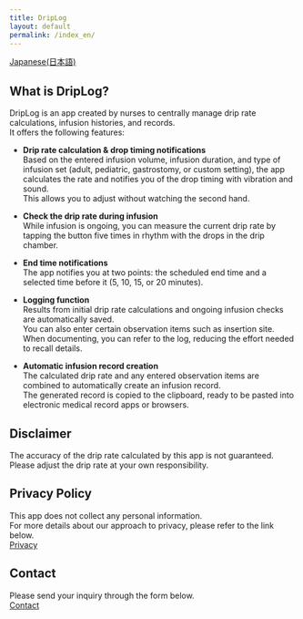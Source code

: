 ```yaml
---
title: DripLog
layout: default
permalink: /index_en/
---
```

[Japanese(日本語)](https://yukiats.github.io/driplog-site/)

## What is DripLog?
DripLog is an app created by nurses to centrally manage drip rate calculations, infusion histories, and records.  
It offers the following features:

- **Drip rate calculation & drop timing notifications**  
  Based on the entered infusion volume, infusion duration, and type of infusion set (adult, pediatric, gastrostomy, or custom setting), the app calculates the rate and notifies you of the drop timing with vibration and sound.  
  This allows you to adjust without watching the second hand.

- **Check the drip rate during infusion**  
  While infusion is ongoing, you can measure the current drip rate by tapping the button five times in rhythm with the drops in the drip chamber.

- **End time notifications**  
  The app notifies you at two points: the scheduled end time and a selected time before it (5, 10, 15, or 20 minutes).

- **Logging function**  
  Results from initial drip rate calculations and ongoing infusion checks are automatically saved.  
  You can also enter certain observation items such as insertion site.  
  When documenting, you can refer to the log, reducing the effort needed to recall details.

- **Automatic infusion record creation**  
  The calculated drip rate and any entered observation items are combined to automatically create an infusion record.  
  The generated record is copied to the clipboard, ready to be pasted into electronic medical record apps or browsers.

## Disclaimer
The accuracy of the drip rate calculated by this app is not guaranteed.  
Please adjust the drip rate at your own responsibility.

## Privacy Policy
This app does not collect any personal information.  
For more details about our approach to privacy, please refer to the link below.  
[Privacy](/driplog-site/privacy_en)

## Contact
Please send your inquiry through the form below.  
[Contact](/driplog-site/contact-en)